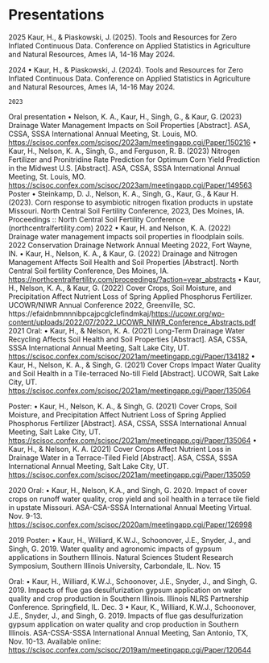 # Presentations
2025
	Kaur, H., & Piaskowski, J. (2025). Tools and Resources for Zero Inflated Continuous Data. Conference on Applied Statistics in Agriculture and Natural Resources, Ames IA, 14-16 May 2024.

2024
•	Kaur, H., & Piaskowski, J. (2024). Tools and Resources for Zero Inflated Continuous Data. Conference on Applied Statistics in Agriculture and Natural Resources, Ames IA, 14-16 May 2024.

	2023
Oral presentation
•	Nelson, K. A., Kaur, H., Singh, G., & Kaur, G. (2023) Drainage Water Management Impacts on Soil Properties [Abstract]. ASA, CSSA, SSSA International Annual Meeting, St. Louis, MO. https://scisoc.confex.com/scisoc/2023am/meetingapp.cgi/Paper/150216 
•	Kaur, H., Nelson, K. A., Singh, G., and Ferguson, R. B. (2023) Nitrogen Fertilizer and Pronitridine Rate Prediction for Optimum Corn Yield Prediction in the Midwest U.S. [Abstract]. ASA, CSSA, SSSA International Annual Meeting, St. Louis, MO. https://scisoc.confex.com/scisoc/2023am/meetingapp.cgi/Paper/149563
Poster
•	Steinkamp, D. J., Nelson, K. A., Singh, G., Kaur, G., & Kaur H. (2023). Corn response to asymbiotic nitrogen fixation products in upstate Missouri. North Central Soil Fertility Conference, 2023, Des Moines, IA. Proceedings :: North Central Soil Fertility Conference (northcentralfertility.com)
2022
•       Kaur, H. and Nelson, K. A.  (2022) Drainage water management impacts soil properties in floodplain soils. 2022 Conservation Drainage Network Annual Meeting 2022, Fort Wayne, IN.
•	Kaur, H., Nelson, K. A., & Kaur, G. (2022) Drainage and Nitrogen Management Affects Soil Health and Soil Properties [Abstract]. North Central Soil fertility Conference, Des Moines, IA. https://northcentralfertility.com/proceedings/?action=year_abstracts
•	Kaur, H., Nelson, K. A., & Kaur, G. (2022) Cover Crops, Soil Moisture, and Precipitation Affect Nutrient Loss of Spring Applied Phosphorus Fertilizer. UCOWR/NIWR Annual Conference 2022, Greenville, SC. https://efaidnbmnnnibpcajpcglclefindmkaj/https://ucowr.org/wp-content/uploads/2022/07/2022_UCOWR_NIWR_Conference_Abstracts.pdf  
2021
Oral:
•	Kaur, H., & Nelson, K. A. (2021) Long-Term Drainage Water Recycling Affects Soil Health and Soil Properties [Abstract]. ASA, CSSA, SSSA International Annual Meeting, Salt Lake City, UT. https://scisoc.confex.com/scisoc/2021am/meetingapp.cgi/Paper/134182
•	Kaur, H., Nelson, K. A., & Singh, G. (2021) Cover Crops Impact Water Quality and Soil Health in a Tile-terraced No-till Field [Abstract]. UCOWR, Salt Lake City, UT. https://scisoc.confex.com/scisoc/2021am/meetingapp.cgi/Paper/135064 

Poster:
•	Kaur, H., Nelson, K. A., & Singh, G. (2021) Cover Crops, Soil Moisture, and Precipitation Affect Nutrient Loss of Spring Applied Phosphorus Fertilizer [Abstract]. ASA, CSSA, SSSA International Annual Meeting, Salt Lake City, UT. https://scisoc.confex.com/scisoc/2021am/meetingapp.cgi/Paper/135064 
•	Kaur, H., & Nelson, K. A. (2021) Cover Crops Affect Nutrient Loss in Drainage Water in a Terrace-Tiled Field [Abstract]. ASA, CSSA, SSSA International Annual Meeting, Salt Lake City, UT. https://scisoc.confex.com/scisoc/2021am/meetingapp.cgi/Paper/135059 

2020
Oral:
•	Kaur, H., Nelson, K.A., and Singh, G. 2020. Impact of cover crops on runoff water quality, crop yield and soil health in a terrace tile field in upstate Missouri. ASA-CSA-SSSA International Annual Meeting Virtual. Nov. 9-13. https://scisoc.confex.com/scisoc/2020am/meetingapp.cgi/Paper/126998

2019
Poster:
•	Kaur, H., Williard, K.W.J., Schoonover, J.E., Snyder, J., and Singh, G. 2019. Water quality and agronomic impacts of gypsum applications in Southern Illinois. Natural Sciences Student Research Symposium, Southern Illinois University, Carbondale, IL. Nov. 15

Oral:
•	Kaur, H., Williard, K.W.J., Schoonover, J.E., Snyder, J., and Singh, G. 2019. Impacts of flue gas desulfurization gypsum application on water quality and crop production in Southern Illinois. Illinois NLRS Partnership Conference. Springfield, IL. Dec. 3
•	Kaur, K., Williard, K.W.J., Schoonover, J.E., Snyder, J., and Singh, G. 2019. Impacts of flue gas desulfurization gypsum application on water quality and crop production in Southern Illinois. ASA-CSSA-SSSA International Annual Meeting, San Antonio, TX, Nov. 10-13. Available online: https://scisoc.confex.com/scisoc/2019am/meetingapp.cgi/Paper/120644
